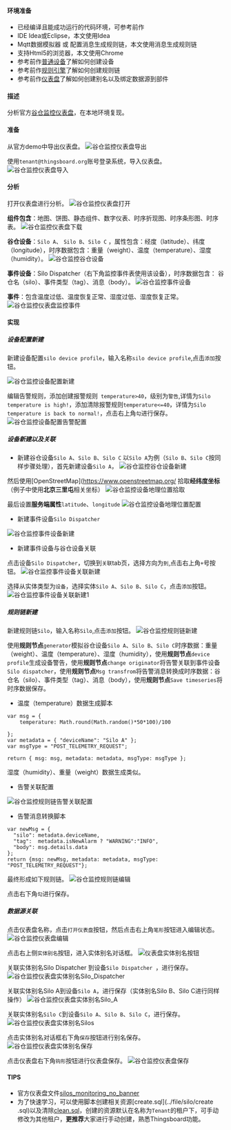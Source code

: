 #### 环境准备

- 已经编译且能成功运行的代码环境，可参考前作
- IDE Idea或Eclipse，本文使用Idea
- Mqtt数据模拟器 或 配置消息生成规则链，本文使用消息生成规则链
- 支持Html5的浏览器，本文使用Chrome
- 参考前作[普通设备](普通设备.md)了解如何创建设备
- 参考前作[规则引擎](规则引擎.md)了解如何创建规则链
- 参考前作[仪表盘](仪表盘.md)了解如何创建别名以及绑定数据源到部件

#### 描述
分析官方[谷仓监控仪表盘](https://demo.thingsboard.io/dashboard/198c2b60-0edc-11e7-942c-bb0136cc33d0?publicId=963ab470-34c9-11e7-a7ce-bb0136cc33d0)，在本地环境复现。

#### 准备
从官方demo中导出仪表盘。
![谷仓监控仪表盘导出](../image/谷仓监控仪表盘导出.png)

使用`tenant@thingsboard.org`账号登录系统，导入仪表盘。
![谷仓监控仪表盘导入](../image/谷仓监控仪表盘导入.png)

#### 分析
打开仪表盘进行分析。
![谷仓监控仪表盘打开](../image/谷仓监控仪表盘打开.png)

**组件包含**：地图、饼图、静态组件、数字仪表、时序折现图、时序条形图、时序表。
![谷仓监控仪表盘下载](../image/谷仓监控仪表盘.png)

**谷仓设备**：`Silo A`、 `Silo B`、`Silo C` ，属性包含：经度（latitude）、纬度（longitude），时序数据包含：重量（weight）、温度（temperature）、湿度（humidity）。
![谷仓监控谷仓设备](../image/谷仓监控谷仓设备.png)

**事件设备**：Silo Dispatcher（右下角监控事件表使用该设备），时序数据包含： 谷仓名（silo）、事件类型（tag）、消息（body）。
![谷仓监控事件设备](../image/谷仓监控事件设备.png)

**事件**：包含温度过低、温度恢复正常、湿度过低、湿度恢复正常。
![谷仓监控仪表盘监控事件](../image/谷仓监控仪表盘监控事件.png)

#### 实现

##### 设备配置新建
新建设备配置`silo device profile`，输入名称`silo device profile`,点击`添加`按钮。

![谷仓监控设备配置新建](../image/谷仓监控设备配置新建.png)

编辑告警规则，添加创建报警规则` temperature>40`，级别为`警告`,详情为`Silo temperature is high!`，添加清除报警规则`temperature<=40`，详情为`Silo temperature is back to normal!`，点击右上角`勾`进行保存。
![谷仓监控设备配置告警配置](../image/谷仓监控设备配置告警配置.png)


##### 设备新建以及关联
- 新建谷仓设备`Silo A`、`Silo B`、`Silo C`
以`Silo A`为例（`Silo B`、`Silo C`按同样步骤处理），首先新建设备`Silo A`，
![谷仓监控谷仓设备新建](../image/谷仓监控谷仓设备新建.png)

然后使用[OpenStreetMap](https://www.openstreetmap.org/ 拾取**经纬度坐标**（例子中使用**北京三里屯**相关坐标）
![谷仓监控设备地理位置拾取](../image/谷仓监控设备地理位置拾取.png)

最后设置**服务端属性**`latitude`、`longitude`
![谷仓监控设备地理位置配置](../image/谷仓监控设备地理位置配置.png)

- 新建事件设备`Silo Dispatcher`

![谷仓监控事件设备新建](../image/谷仓监控事件设备新建.png)

- 新建事件设备与谷仓设备关联

点击设备`Silo Dispatcher`，切换到`关联`tab页，选择方向为`到`,点击右上角`+`号按钮。
![谷仓监控事件设备关联新建](../image/谷仓监控事件设备关联新建.png)

选择从实体类型为`设备`，选择实体`Silo A`、`Silo B`、`Silo C`，点击`添加`按钮。
![谷仓监控事件设备关联新建1](../image/谷仓监控事件设备关联新建1.png)

##### 规则链新建
新建规则链`Silo`，输入名称`Silo`,点击`添加`按钮。
![谷仓监控规则链新建](../image/谷仓监控规则链新建.png)

使用**规则节点**`generator`模拟谷仓设备`Silo A`、`Silo B`、`Silo C`时序数据：重量（weight）、温度（temperature）、湿度（humidity），使用**规则节点**`device profile`生成设备警告，使用**规则节点**`change originator`将告警关联到事件设备`Silo dispatcher`，使用**规则节点**`Msg transfrom`将告警消息转换成时序数据：谷仓名（silo）、事件类型（tag）、消息（body），使用**规则节点**`Save timeseries`将时序数据保存。

- 温度（temperature）数据生成脚本
```
var msg = { 
    temperature: Math.round(Math.random()*50*100)/100
    
};
var metadata = { "deviceName": "Silo A" };
var msgType = "POST_TELEMETRY_REQUEST";

return { msg: msg, metadata: metadata, msgType: msgType };
```
湿度（humidity）、重量（weight）数据生成类似。

- 告警关联配置

![谷仓监控规则链告警关联配置](../image/谷仓监控规则链告警关联配置.png)

- 告警消息转换脚本
```
var newMsg = {
  "silo": metadata.deviceName,
  "tag":  metadata.isNewAlarm ? "WARNING":"INFO",
  "body": msg.details.data
};
return {msg: newMsg, metadata: metadata, msgType: "POST_TELEMETRY_REQUEST"};
```
最终形成如下规则链。
![谷仓监控规则链编辑](../image/谷仓监控规则链编辑.png)

点击右下角`勾`进行保存。

##### 数据源关联

点击仪表盘名称，点击`打开仪表盘`按钮，然后点击右上角`笔形`按钮进入编辑状态。
![谷仓监控仪表盘编辑](../image/谷仓监控仪表盘编辑.png)

点击右上侧`实体别名`按钮，进入实体别名对话框。
![仪表盘实体别名按钮](../image/仪表盘实体别名按钮.png)

关联实体别名Silo Dispatcher 到设备`Silo Dispatcher `，进行保存。
![谷仓监控仪表盘实体别名Silo_Dispatcher](../image/谷仓监控仪表盘实体别名Silo_Dispatcher.png)

关联实体别名Silo A到设备`Silo A`，进行保存（实体别名Silo B、Silo C进行同样操作）
![谷仓监控仪表盘实体别名Silo_A](../image/谷仓监控仪表盘实体别名Silo_A.png)

关联实体别名`Silo C`到设备`Silo A`、`Silo B`、`Silo C`，进行保存。
![谷仓监控仪表盘实体别名Silos](../image/谷仓监控仪表盘实体别名Silos.png)

点击实体别名对话框右下角`保存`按钮进行别名保存。
![谷仓监控仪表盘实体别名保存](../image/谷仓监控仪表盘实体别名保存.png)

点击仪表盘右下角`钩形`按钮进行仪表盘保存。
![谷仓监控仪表盘保存](../image/谷仓监控仪表盘保存.png)



#### TIPS
- 官方仪表盘文件[silos_monitoring_no_banner](../file/silo/tb_silos_monitoring_no_banner.json)
- 为了快速学习，可以使用脚本创建相关资源[create.sql](../file/silo/create
.sql)以及清除[clean.sql](../file/silo/clean.sql)，创建的资源默认在名称为`Tenant`的租户下，可手动修改为其他租户，**更推荐**大家进行手动创建，熟悉Thingsboard功能。




